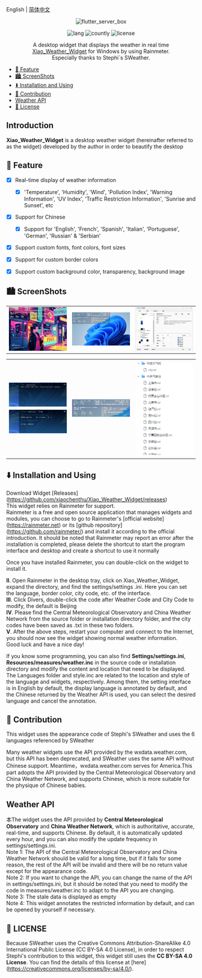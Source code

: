 English | [简体中文](README.md)

<!-- Title-->
<p align="center">
  <img src="https://github.com/xiaochenthu/Nahida-flutter/blob/main/android/app/src/main/ic_launcher-playstore.png" alt="flutter_server_box" width="320" height="320" />
</p>

<!-- Badges-->
<p align="center">
  <img alt="lang" src="https://img.shields.io/badge/lang-Pawn/HTML-pink">
  <img alt="countly" src="https://img.shields.io/badge/analysis-IntelliJ_IDEA-pink">
  <img alt="license" src="https://img.shields.io/badge/license-CC_BY--SA_4.0-pink">
</p>

<p align="center">
A desktop widget that displays the weather in real time <a href="/releases">Xiao_Weather_Widget</a> for Windows by using Rainmeter.
<br>
Especially thanks to Stephi`s SWeather.


- [🔖 Feature](#-feature)
- [🏙️ ScreenShots](#️-screenshots)
- [⬇️ Installation and Using](#️-installation-and-using)
- [🧱 Contribution](#-contribution)
- [Weather API](#weather-api)
- [📝 License](#-license)

## Introduction
**Xiao_Weather_Widget** is a desktop weather widget (hereinafter referred to as the widget) developed by the author in order to beautify the desktop

## 🔖 Feature
- [x] Real-time display of weather information
  - [x] 'Temperature', 'Humidity', 'Wind', 'Pollution Index', 'Warning Information', 'UV Index', 'Traffic Restriction Information', 'Sunrise and Sunset', etc
- [x] Support for Chinese
  - [x] Support for 'English', 'French', 'Spanish', 'Italian', 'Portuguese', 'German', 'Russian' & 'Serbian'
- [x] Support custom fonts, font colors, font sizes
- [x] Support for custom border colors
- [x] Support custom background color, transparency, background image


## 🏙️ ScreenShots
<table>
  <tr>
    <td>
	    <img width="277px" src="imgs/img1.png">
    </td>
    <td>
	    <img width="277px" src="imgs/img2.png">
    </td>
    <td>
	    <img width="277px" src="imgs/img3.png">
    </td>
  </tr>
</table>
<table>
  <tr>
    <td>
	    <img width="277px" src="imgs/img4.png">
    </td>
    <td>
	    <img width="277px" src="imgs/img5.png">
    </td>
    <td>
	    <img width="277px" src="imgs/img6.png">
    </td>
  </tr>
</table>


## ⬇️ Installation and Using
Download Widget [Releases] (https://github.com/xiaochenthu/Xiao_Weather_Widget/releases)  
This widget relies on Rainmeter for support.  
Rainmeter is a free and open source application that manages widgets and modules, you can choose to go to Rainmeter's [official website] (https://rainmeter.net) or its [github repository] (https://github.com/rainmeter/) and install it according to the official introduction. It should be noted that Rainmeter may report an error after the installation is completed, please delete the shortcut to start the program interface and desktop and create a shortcut to use it normally

Once you have installed Rainmeter, you can double-click on the widget to install it.  

**II**. Open Rainmeter in the desktop tray, click on Xiao_Weather_Widget, expand the directory, and find the settings/settings .ini. Here you can set the language, border color, city code, etc. of the interface.  
**III**. Click Divers, double-click the code after Weather Code and City Code to modify, the default is Beijing  
**IV**. Please find the Central Meteorological Observatory and China Weather Network from the source folder or installation directory folder, and the city codes have been saved as .txt in these two folders.  
**V**. After the above steps, restart your computer and connect to the Internet, you should now see the widget showing normal weather information.  
Good luck and have a nice day!

If you know some programming, you can also find **Settings/settings.ini**, **Resources/measures/weather.inc** in the source code or installation directory and modify the content and location that need to be displayed.  
The Languages folder and style.inc are related to the location and style of the language and widgets, respectively. Among them, the setting interface is in English by default, the display language is annotated by default, and the Chinese returned by the Weather API is used, you can select the desired language and cancel the annotation.

## 🧱 Contribution

This widget uses the appearance code of Stephi's SWeather and uses the 6 languages referenced by SWeather

Many weather widgets use the API provided by the wxdata.weather.com, but this API has been deprecated, and SWeather uses the same API without Chinese support. Meantime，wxdata.weather.com serves for America.This part adopts the API provided by the Central Meteorological Observatory and China Weather Network, and supports Chinese, which is more suitable for the physique of Chinese babies.

## Weather API
本The widget uses the API provided by **Central Meteorological Observatory** and **China Weather Network**, which is authoritative, accurate, real-time, and supports Chinese. By default, it is automatically updated every hour, and you can also modify the update frequency in settings/settings.ini.  
Note 1: The API of the Central Meteorological Observatory and China Weather Network should be valid for a long time, but if it fails for some reason, the rest of the API will be invalid and there will be no return value except for the appearance code.  
Note 2: If you want to change the API, you can change the name of the API in settings/settings.ini, but it should be noted that you need to modify the code in measures/weather.inc to adapt to the API you are changing.  
Note 3: The stale data is displayed as empty  
Note 4: This widget annotates the restricted information by default, and can be opened by yourself if necessary. 

## 📝 LICENSE
Because SWeather uses the Creative Commons Attribution-ShareAlike 4.0 International Public License (CC BY-SA 4.0 License), in order to respect Stephi's contribution to this widget, this widget still uses the **CC BY-SA 4.0 License**. You can find the details of this license at [here] (https://creativecommons.org/licenses/by-sa/4.0/).
